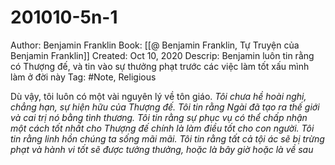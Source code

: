 # 201010-5n-1

Author: Benjamin Franklin
Book: [[@ Benjamin Franklin, Tự Truyện của Benjamin Franklin]]
Created: Oct 10, 2020
Descrip: Benjamin luôn tin rằng có Thượng đế, và tin vào sự thưởng phạt trước các việc làm tốt xấu mình làm ở đời này
Tag: #Note, Religious

Dù vậy, tôi luôn có một vài nguyên lý về tôn giáo. *Tôi chưa hề hoài nghi, chẳng hạn, sự hiện hữu của Thượng đế. Tôi tin rằng Ngài đã tạo ra thế giới và cai trị nó bằng tình thương. Tôi tin rằng sự phục vụ có thể chấp nhận một cách tốt nhất cho Thượng đế chính là làm điều tốt cho con người. Tôi tin rằng linh hồn chúng ta sống mãi mãi. Tôi tin rằng tất cả tội ác sẽ bị trừng phạt và hành vi tốt sẽ được tưởng thưởng, hoặc là bây giờ hoặc là về sau*